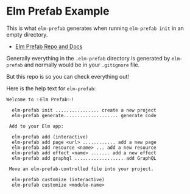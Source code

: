 # Elm Prefab Example

This is what `elm-prefab` generates when running `elm-prefab init` in an empty directory.

- [Elm Prefab Repo and Docs](https://github.com/mdgriffith/elm-prefab)

Generally everything in the `.elm-prefab` directory is generated by `elm-prefab` and normally would be in your `.gitignore` file.

But this repo is so you can check everything out!



Here is the help text for `elm-prefab`:

```
Welcome to ✨Elm Prefab✨!

  elm-prefab init ................ create a new project
  elm-prefab generate.................... generate code

 Add to your Elm app:

  elm-prefab add (interactive)
  elm-prefab add page <url> ............ add a new page
  elm-prefab add resource <name> ... add a new resource
  elm-prefab add effect <name> ....... add a new effect
  elm-prefab add graphql .................. add GraphQL

 Move an elm-prefab-controlled file into your project.

  elm-prefab customize (interactive)
  elm-prefab customize <module-name>
```
